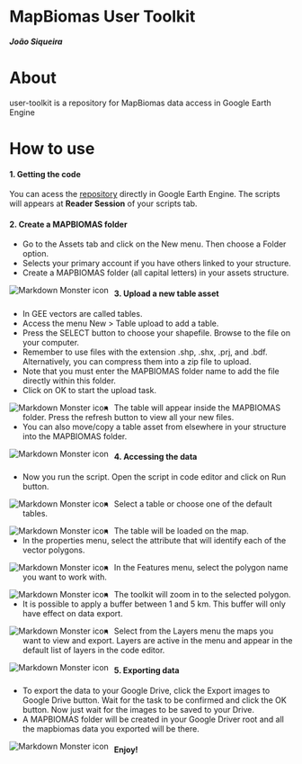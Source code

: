 # MapBiomas User Toolkit

**_João Siqueira_**

# About

user-toolkit is a repository for MapBiomas data access in Google Earth Engine

# How to use
<h4>1. Getting the code</h4>

You can acess the [repository](https://code.earthengine.google.com/?accept_repo=users/mapbiomas/user-toolkit) directly in Google Earth Engine. The scripts will appears at **Reader Session** of your scripts tab.

<h4>2. Create a MAPBIOMAS folder</h4>
<ul>
  <li>Go to the Assets tab and click on the New menu. Then choose a Folder option.</li>
  <li>Selects your primary account if you have others linked to your structure.</li>
  <li>Create a MAPBIOMAS folder (all capital letters) in your assets structure.</li>
</ul>
<img src="pictures/create-folder.png"
     alt="Markdown Monster icon"
     style="float: left; margin-right: 10px;" />

<h4>3. Upload a new table asset</h4>

<ul>
  <li>In GEE vectors are called tables.</li>
  <li>Access the menu New > Table upload to add a table.</li>
  <li>Press the SELECT button to choose your shapefile. Browse to the file on your computer.
  <li>Remember to use files with the extension .shp, .shx, .prj, and .bdf. Alternatively, you can compress them into a zip file to upload.
  <li>Note that you must enter the MAPBIOMAS folder name to add the file directly within this folder.</li>
  <li>Click on OK to start the upload task.</li>
</ul>
<img src="pictures/upload-table.png"
     alt="Markdown Monster icon"
     style="float: left; margin-right: 10px;" />

<ul>
  <li>The table will appear inside the MAPBIOMAS folder. Press the refresh button to view all your new files.</li>
  <li>You can also move/copy a table asset from elsewhere in your structure into the MAPBIOMAS folder.</li>
</ul>
<img src="pictures/tables-asset.png"
     alt="Markdown Monster icon"
     style="float: left; margin-right: 10px;" />

<h4>4. Accessing the data</h4>

<ul>
  <li>Now you run the script. Open the script in code editor and click on Run button.</li>
</ul>
<img src="pictures/accessing-data-1.png"
     alt="Markdown Monster icon"
     style="float: left; margin-right: 10px;" />

<ul>
  <li>Select a table or choose one of the default tables.</li>
</ul>
<img src="pictures/accessing-data-2.png"
     alt="Markdown Monster icon"
     style="float: left; margin-right: 10px;" />

<ul>
  <li>The table will be loaded on the map.</li>
  <li>In the properties menu, select the attribute that will identify each of the vector polygons.</li>
</ul>
<img src="pictures/accessing-data-3.png"
     alt="Markdown Monster icon"
     style="float: left; margin-right: 10px;" />

<ul>
  <li>In the Features menu, select the polygon name you want to work with.</li>
</ul>
<img src="pictures/accessing-data-4.png"
     alt="Markdown Monster icon"
     style="float: left; margin-right: 10px;" />

<ul>
  <li>The toolkit will zoom in to the selected polygon.</li>
  <li>It is possible to apply a buffer between 1 and 5 km. This buffer will only have effect on data export.</li>
</ul>
<img src="pictures/accessing-data-5.png"
     alt="Markdown Monster icon"
     style="float: left; margin-right: 10px;" />

<ul>
  <li>Select from the Layers menu the maps you want to view and export. Layers are active in the menu and appear in the default list of layers in the code editor.</li>
</ul>
<img src="pictures/accessing-data-6.png"
     alt="Markdown Monster icon"
     style="float: left; margin-right: 10px;" />

<h4>5. Exporting data</h4>
<ul>
  <li>To export the data to your Google Drive, click the Export images to Google Drive button. Wait for the task to be confirmed and click the OK button. Now just wait for the images to be saved to your Drive.</li>
  <li>A MAPBIOMAS folder will be created in your Google Driver root and all the mapbiomas data you exported will be there.</li>
</ul>
<img src="pictures/accessing-data-7.png"
     alt="Markdown Monster icon"
     style="float: left; margin-right: 10px;" />

<h4>Enjoy!</h4>